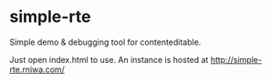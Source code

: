 simple-rte
==========

Simple demo &amp; debugging tool for contenteditable.

Just open index.html to use.
An instance is hosted at http://simple-rte.rniwa.com/
